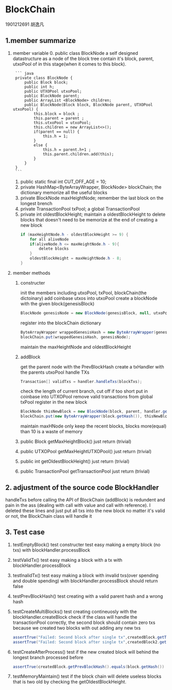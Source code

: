 # BlockChain
1901212691 胡逸凡
## 1.member summarize
1. member variable
    0.  public class BlockNode
        a self designed datastructure as a node of the block tree
        contain it's block, parent, utxoPool of in this stage(when it comes to this block).  

        ``` java
        private class BlockNode {
        	public Block block;
        	public int h;
        	public UTXOPool utxoPool;
        	public BlockNode parent;
        	public ArrayList <BlockNode> children;
        	public BlockNode(Block block, BlockNode parent, UTXOPool utxoPool) {
        		this.block = block ;
        		this.parent = parent ;
        		this.utxoPool = utxoPool;
        		this.children = new ArrayList<>();
        		if(parent == null) {
        			this.h = 1;
        		}
        		else {
        			this.h = parent.h+1 ;
        			this.parent.children.add(this);
        		}
        	}
        }
        ```
    1. public static final int CUT_OFF_AGE = 10;
    3. private HashMap<ByteArrayWrapper, BlockNode> blockChain;
        the dictionary memorize all the useful blocks
    4. private BlockNode maxHeightNode;
        remember the last block on the longest brench
    5. private TransactionPool txPool; 
        a global TransactionPool
    6. private int oldestBlockHeight;
        maintain a oldestBlockHeight to delete blocks that doesn't need to be memorize at the end of creating a new block
        ```java
        if (maxHeightNode.h - oldestBlockHeight >= 9) {
            for all aliveNode
            if(aliveNode.h <= maxHeightNode.h - 9){
                delete blocks 
            }
            oldestBlockHeight = maxHeightNode.h - 8;
        }
        ```
2. member methods
    1. constructer 
        
        init the members including utxoPool, txPool, blockChain(the dictoinary)
        add coinbase utxos into utxoPool
        create a blockNode with the given block(genesisBlock)
        ``` java
        BlockNode genesisNode = new BlockNode(genesisBlock, null, utxoPool);
        ```
        register into the blockChain dictionary
        ```java 
        ByteArrayWrapper wrappedGenesisHash = new ByteArrayWrapper(genesisBlock.getHash());
        blockChain.put(wrappedGenesisHash, genesisNode);
        ```
        maintain the maxHeightNode and oldestBlockHeight
    
    2. addBlock 
        
        get the parent node with the PrevBlockHash
        create a txHandler with the parents utxoPool
        handle TXs
        ```java
        Transaction[] validTxs = handler.handleTxs(blockTxs);
        ```
        check the length of current branch, cut off if too short
        put in coinbase into UTXOPool
        remove valid transactions from global txPool
        register in the new block 
        ```java
        BlockNode thisNewBlock = new BlockNode(block, parent, handler.getUTXOPool());
    	blockChain.put(new ByteArrayWrapper(block.getHash()), thisNewBlock);
    	```
    	maintain maxHNode
    	only keep the recent blocks, blocks more(equal) than 10 is a waste of memory
    3. public Block getMaxHeightBlock() 
        just return (trivial)
    4. public UTXOPool getMaxHeightUTXOPool() 
        just return (trivial)
    5. public int getOldestBlockHeight()
        just return (trivial)
    6. public TransactionPool getTransactionPool
        just return (trivial)
## 2. adjustment of the source code BlockHandler 
handleTxs before calling the API of BlockChain (addBlock) is redundent and pain in the ass (dealing with call with value and call with reference).
I deleted these lines and just put all txs into the new block no matter it's valid or not, the BlockChain class will handle it
## 3. Test case
1. testEmptyBlock()
    test constructer
    test easy making a empty block (no txs) with blockHandler.processBlock
2. testValidTx()
    test easy making a block with a tx with blockHandler.processBlock
3. testInalidTx()
test easy making a block with invalid txs(over spending and double spending) with blockHandler.processBlock
should return false

4. testPrevBlockHash()
test creating with a valid parent hash and a wrong hash

5. testCreateMultiBlocks()
    test creating contineuosly with the blockHandler.createBlock
    check if the class will handle the transactionPool correctly, the second block should contain zero txs because we created two blocks with out adding any new txs
    ```java 
    assertTrue("Failed: Second block after single tx",createdBlock.getTransactions().size() == 1 );
    assertTrue("Failed: Second block after single tx",createdBlock2.getTransactions().size() == 0 );
    ```
6. testCreateAfterProcess()
test if the new created block will behind the longest branch processed before
    ```java
    assertTrue(createdBlock.getPrevBlockHash().equals(block.getHash()) );
    ```
7. testMemoryMaintain()
    test if the block chain will delete useless blocks that is two old by checking the getOldestBlockHeight.
